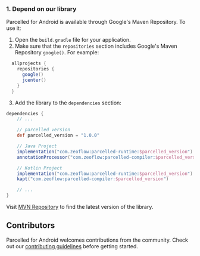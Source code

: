 <!--docs:
title: "Getting Started"
layout: landing
section: docs
path: /docs/getting-started/
-->

### 1. Depend on our library

Parcelled for Android is available through Google's Maven Repository.
To use it:

1.  Open the `build.gradle` file for your application.
2.  Make sure that the `repositories` section includes Google's Maven Repository
    `google()`. For example:
```groovy
  allprojects {
    repositories {
      google()
      jcenter()
    }
  }
```

3.  Add the library to the `dependencies` section:
```groovy
dependencies {
    // ...

    // parcelled version
    def parcelled_version = "1.0.0"

    // Java Project
    implementation("com.zeoflow:parcelled-runtime:$parcelled_version")
    annotationProcessor("com.zeoflow:parcelled-compiler:$parcelled_version")

    // Kotlin Project
    implementation("com.zeoflow:parcelled-runtime:$parcelled_version")
    kapt("com.zeoflow:parcelled-compiler:$parcelled_version")

    // ...
}
```

Visit [MVN Repository](https://mvnrepository.com/artifact/com.zeoflow/parcelled)
to find the latest version of the library.

## Contributors

Parcelled for Android welcomes contributions from the community. Check
out our [contributing guidelines](contributing.md) before getting started.
